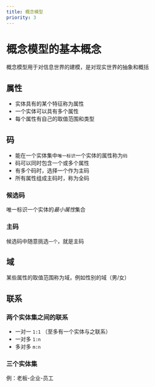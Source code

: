 ```yaml
---
title: 概念模型
priority: 3
---
```


# 概念模型的基本概念

概念模型用于对信息世界的建模，是对现实世界的抽象和概括

## 属性

- 实体具有的某个特征称为属性
- 一个实体可以具有多个属性
- 每个属性有自己的取值范围和类型

## 码

- 能在一个实体集中`唯一标识`一个实体的属性称为`码`
- 码可以同时包含一个或多个属性
- 有多个码时，选择一个作为主码
- 所有属性组成主码时，称为全码

### 候选码

唯一标识一个实体的*最小属性*集合

### 主码

候选码中随意挑选`一个`，就是主码

## 域

某些属性的取值范围称为域，例如性别的域（男/女）

## 联系

### 两个实体集之间的联系

- 一对一 `1:1` （至多有一个实体与之联系）
- 一对多 `1:n`
- 多对多 `m:n`

### 三个实体集

例：老板-企业-员工